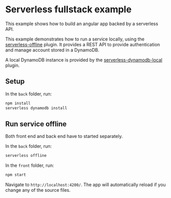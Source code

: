 # Serverless fullstack example

This example shows how to build an angular app backed by a serverless API.

This example demonstrates how to run a service locally, using the
[serverless-offline](https://github.com/dherault/serverless-offline) plugin. It
provides a REST API to provide authentication and manage account  stored in a DynamoDB.

A local DynamoDB instance is provided by the
[serverless-dynamodb-local](https://github.com/99xt/serverless-dynamodb-local)
plugin.



## Setup

In the `back` folder, run:

```bash
npm install
serverless dynamodb install
```

## Run service offline

Both front end and back end have to started separately.

In the `back` folder, run:

```bash
serverless offline
```
In the `front` folder, run:

```bash
npm start
```
Navigate to `http://localhost:4200/`. The app will automatically reload if you change any of the source files.